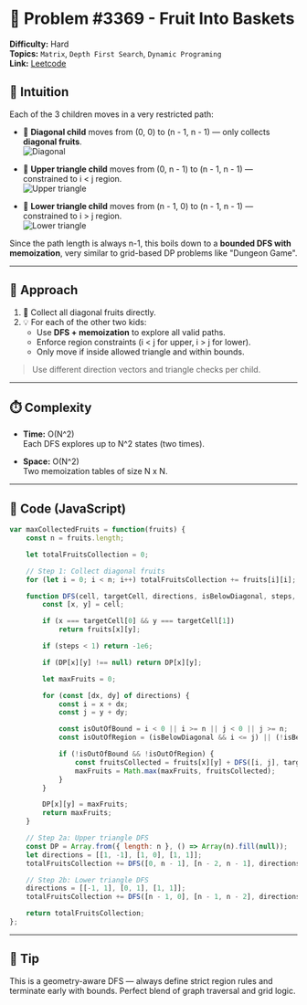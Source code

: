# 🧩 Problem #3369 - Fruit Into Baskets

**Difficulty:** Hard  
**Topics:**  `Matrix`, `Depth First Search`, `Dynamic Programing`  
**Link:** [Leetcode](https://leetcode.com/problems/find-the-maximum-number-of-fruits-collected/description/)

## 🧠 Intuition

Each of the 3 children moves in a very restricted path:

- 👶 **Diagonal child** moves from (0, 0) to (n - 1, n - 1) — only collects **diagonal fruits**.  
  ![Diagonal](https://assets.leetcode.com/users/images/3a0d2c2c-2deb-42f1-87a3-0a936b9c896e_1754566397.5500274.png)

- 👶 **Upper triangle child** moves from (0, n - 1) to (n - 1, n - 1) — constrained to i < j region.  
  ![Upper triangle](https://assets.leetcode.com/users/images/a38037d9-de3f-4624-8a3b-a42b0717b189_1754566462.1343813.png)

- 👶 **Lower triangle child** moves from (n - 1, 0) to (n - 1, n - 1) — constrained to i > j region.  
  ![Lower triangle](https://assets.leetcode.com/users/images/245b714a-af0e-43d4-89a6-97222d1b2e59_1754566481.512133.png)

Since the path length is always n-1, this boils down to a **bounded DFS with memoization**, very similar to grid-based DP problems like "Dungeon Game".

---

## 🚀 Approach

1. 🍓 Collect all diagonal fruits directly.
2. 💡 For each of the other two kids:
   - Use **DFS + memoization** to explore all valid paths.
   - Enforce region constraints (i < j for upper, i > j for lower).
   - Only move if inside allowed triangle and within bounds.

> Use different direction vectors and triangle checks per child.

---

## ⏱️ Complexity

- **Time:** O(N^2)  
  Each DFS explores up to N^2 states (two times).

- **Space:** O(N^2)  
  Two memoization tables of size N x N.

---

## 🧾 Code (JavaScript)

```javascript []
var maxCollectedFruits = function(fruits) {
    const n = fruits.length;

    let totalFruitsCollection = 0;

    // Step 1: Collect diagonal fruits
    for (let i = 0; i < n; i++) totalFruitsCollection += fruits[i][i];

    function DFS(cell, targetCell, directions, isBelowDiagonal, steps, DP) {
        const [x, y] = cell;

        if (x === targetCell[0] && y === targetCell[1])
            return fruits[x][y];

        if (steps < 1) return -1e6;

        if (DP[x][y] !== null) return DP[x][y];

        let maxFruits = 0;

        for (const [dx, dy] of directions) {
            const i = x + dx;
            const j = y + dy;

            const isOutOfBound = i < 0 || i >= n || j < 0 || j >= n;
            const isOutOfRegion = (isBelowDiagonal && i <= j) || (!isBelowDiagonal && i >= j);

            if (!isOutOfBound && !isOutOfRegion) {
                const fruitsCollected = fruits[x][y] + DFS([i, j], targetCell, directions, isBelowDiagonal, steps - 1, DP);
                maxFruits = Math.max(maxFruits, fruitsCollected);
            }
        }

        DP[x][y] = maxFruits;
        return maxFruits;
    }

    // Step 2a: Upper triangle DFS
    const DP = Array.from({ length: n }, () => Array(n).fill(null));
    let directions = [[1, -1], [1, 0], [1, 1]];
    totalFruitsCollection += DFS([0, n - 1], [n - 2, n - 1], directions, false, n - 2, DP);

    // Step 2b: Lower triangle DFS
    directions = [[-1, 1], [0, 1], [1, 1]];
    totalFruitsCollection += DFS([n - 1, 0], [n - 1, n - 2], directions, true, n - 2, DP);

    return totalFruitsCollection;
};
```

---

## 🧊 Tip

This is a geometry-aware DFS — always define strict region rules and terminate early with bounds. Perfect blend of graph traversal and grid logic.
